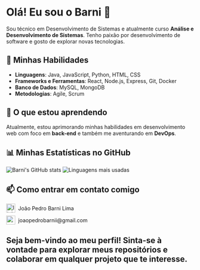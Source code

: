 # Olá! Eu sou o Barni 👋

Sou técnico em Desenvolvimento de Sistemas e atualmente curso **Análise e Desenvolvimento de Sistemas**. Tenho paixão por desenvolvimento de software e gosto de explorar novas tecnologias.

## 🚀 Minhas Habilidades

- **Linguagens**: Java, JavaScript, Python, HTML, CSS
- **Frameworks e Ferramentas**: React, Node.js, Express, Git, Docker
- **Banco de Dados**: MySQL, MongoDB
- **Metodologias**: Agile, Scrum

## 🌱 O que estou aprendendo

Atualmente, estou aprimorando minhas habilidades em desenvolvimento web com foco em **back-end** e também me aventurando em **DevOps**.

## 📊 Minhas Estatísticas no GitHub

![Barni's GitHub stats](https://github-readme-stats.vercel.app/api?username=Barni-i&show_icons=true&theme=radical)
![Linguagens mais usadas](https://github-readme-stats.vercel.app/api/top-langs/?username=Barni-i&layout=compact&theme=radical&card_width=495)


## 📫 Como entrar em contato comigo 
<div style="display: flex; align-items: center;">
    <a href="https://www.linkedin.com/in/jo%C3%A3o-pedro-barni-lima-251105272/">
        <img width="24" height="24" src="https://img.icons8.com/color/48/linkedin.png" alt="linkedin"/>
    </a>
    <span style="margin-left: 8px;">João Pedro Barni Lima</span>
</div>
<div style="display: flex; align-items: center; margin-top: 8px;">
    <a href="mailto:joaopedrobarnii@gmail.com">
        <img width="24" height="24" src="https://img.icons8.com/color/48/gmail-new.png" alt="gmail-new"/>
    </a>
    <span style="margin-left: 8px;">joaopedrobarnii@gmail.com</span>
</div>

## Seja bem-vindo ao meu perfil! Sinta-se à vontade para explorar meus repositórios e colaborar em qualquer projeto que te interesse.

